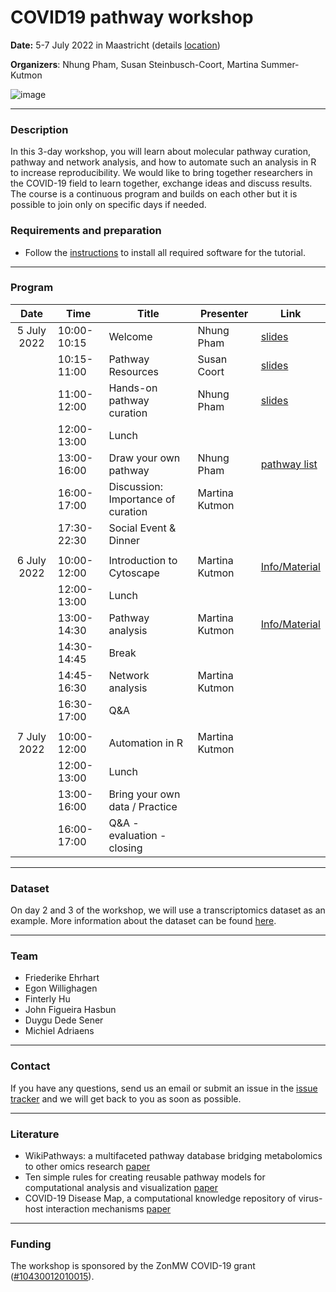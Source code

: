 # COVID19 pathway workshop

**Date:** 5-7 July 2022 in Maastricht (details [location](material/location.md))

**Organizers**: 
Nhung Pham, Susan Steinbusch-Coort, Martina Summer-Kutmon

![image](https://user-images.githubusercontent.com/2158343/175512914-d02e11d2-5b90-4086-a9d7-fb303d0856c4.png)

<hr/>

### Description

In this 3-day workshop, you will learn about molecular pathway curation, pathway and network analysis, and how to automate such an analysis in R to increase reproducibility. We would like to bring together researchers in the COVID-19 field to learn together, exchange ideas and discuss results. The course is a continuous program and builds on each other but it is possible to join only on specific days if needed.


### Requirements and preparation
* Follow the [instructions](material/installation.md) to install all required software for the tutorial.

<hr/>

### Program

| Date | Time | Title | Presenter | Link |
|:----:|------|-------|------|------|
| 5 July 2022 | 10:00-10:15 | Welcome | Nhung Pham | [slides](https://docs.google.com/presentation/d/11R01LM5yvn6_4PgGPi-ZviCVisq6X0td/edit?usp=sharing&ouid=106088253156517350015&rtpof=true&sd=true) |
|  | 10:15-11:00 | Pathway Resources | Susan Coort | [slides](https://docs.google.com/presentation/d/1a_NXhEMcbVrA_8nD4g60sYZV0wBPe6Vs/edit?usp=sharing&ouid=106088253156517350015&rtpof=true&sd=true) |
|  | 11:00-12:00 | Hands-on pathway curation | Nhung Pham | [slides](https://docs.google.com/presentation/d/1bcaqUlWK_0dlzh3NYf12fXnucp-_yVJi/edit?usp=sharing&ouid=106088253156517350015&rtpof=true&sd=true) |
|  | 12:00-13:00 | Lunch | | |
|  | 13:00-16:00 | Draw your own pathway  | Nhung Pham |[pathway list](https://docs.google.com/spreadsheets/d/1Y5IZW_c45tQcilGIV-LIa-gSxlttyeunlU8LkrfyJFY/edit?usp=sharing) |
|  | 16:00-17:00 | Discussion: Importance of curation | Martina Kutmon | |
|  | 17:30-22:30 | Social Event & Dinner | |  |
| | | | | |
| 6 July 2022 | 10:00-12:00 | Introduction to Cytoscape | Martina Kutmon | [Info/Material](material/day2/cytoscape.md)|
|  | 12:00-13:00 | Lunch | | |
|  | 13:00-14:30 | Pathway analysis | Martina Kutmon | [Info/Material](material/day2/pathway-analysis.md) |
|  | 14:30-14:45 | Break | | |
|  | 14:45-16:30 | Network analysis | Martina Kutmon | |
|  | 16:30-17:00 | Q&A | | |
| | | | | |
| 7 July 2022 | 10:00-12:00 | Automation in R | Martina Kutmon | |
|  | 12:00-13:00 | Lunch | | |
|  | 13:00-16:00 | Bring your own data / Practice |  | |
|  | 16:00-17:00 | Q&A - evaluation - closing | | |

<hr/>

### Dataset 
On day 2 and 3 of the workshop, we will use a transcriptomics dataset as an example. More information about the dataset can be found [here](https://bigcat-covid19.github.io/Workshop-July2022/data/dataset).

<hr/>

### Team
* Friederike Ehrhart
* Egon Willighagen
* Finterly Hu
* John Figueira Hasbun
* Duygu Dede Sener
* Michiel Adriaens

<hr/>

### Contact

If you have any questions, send us an email or submit an issue in the [issue tracker](https://github.com/BIGCAT-COVID19/Workshop-July2022/issues) and we will get back to you as soon as possible.

<hr/>

### Literature 

* WikiPathways: a multifaceted pathway database bridging metabolomics to other omics research [paper](https://doi.org/10.1093/nar/gkx1064)
* Ten simple rules for creating reusable pathway models for computational analysis and visualization [paper](https://doi.org/10.1371/journal.pcbi.1009226)
* COVID-19 Disease Map, a computational knowledge repository of virus-host interaction mechanisms [paper](https://doi.org/10.15252/msb.202110851)

<hr/>

### Funding

The workshop is sponsored by the ZonMW COVID-19 grant ([#10430012010015](https://www.zonmw.nl/nl/over-zonmw/coronavirus/programmas/project-detail/covid-19-programma/wikipathways-as-a-platform-for-covid-19-biological-pathway-models/)).
